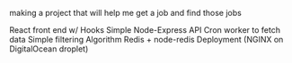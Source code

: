 making a project that will help me get a job and find those jobs

React front end w/ Hooks
Simple  Node-Express API
Cron worker to fetch data
Simple filtering Algorithm
Redis + node-redis
Deployment (NGINX on DigitalOcean droplet)